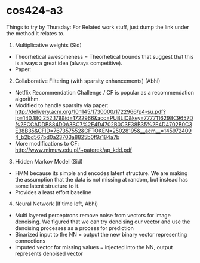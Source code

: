 # cos424-a3
Things to try by Thursday:
For Related work stuff, just dump the link under the method it relates to.

1) Multiplicative weights (Sid)
  - Theorhetical awesomeness = Theorhetical bounds that suggest that this is always a great idea (always competitive).
  - Paper:
2) Collaborative Filtering (with sparsity enhancements) (Abhi)
  - Netflix Recommendation Challenge / CF is popular as a recommendation algorithm.
  - Modified to handle sparsity via paper: http://delivery.acm.org/10.1145/1730000/1722966/p4-su.pdf?ip=140.180.252.179&id=1722966&acc=PUBLIC&key=7777116298C9657D%2ECCADDB884D0A3BC7%2E4D4702B0C3E38B35%2E4D4702B0C3E38B35&CFID=767357552&CFTOKEN=25028195&__acm__=1459724094_b2bd567bd0a23703a8825b0f9a184a7b
  - More modifications to CF: http://www.mimuw.edu.pl/~paterek/ap_kdd.pdf
3) Hidden Markov Model (Sid)
  - HMM because its simple and encodes latent structure. We are making the assumption that the data is not missing at random, but instead has some latent structure to it.
  - Provides a least effort baseline
4) Neural Network  (If time left, Abhi)
  - Multi layered perceptrons remove noise from vectors for image denoising. We figured that we can try denoising our vector and use the denoising processes as a process for prediction
  - Binarized input to the NN = output the new binary vector representing connections
  - Imputed vector for missing values = injected into the NN, output represents denoised vector
